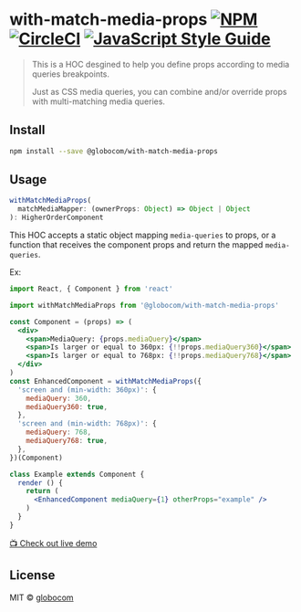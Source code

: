 # with-match-media-props  [![NPM](https://img.shields.io/npm/v/@globocom/with-match-media-props.svg)](https://www.npmjs.com/package/@globocom/with-match-media-props) [![CircleCI](https://circleci.com/gh/globocom/with-match-media-props/tree/master.svg?style=shield)](https://circleci.com/gh/globocom/with-match-media-props/tree/master) [![JavaScript Style Guide](https://img.shields.io/badge/code_style-standard-brightgreen.svg)](https://standardjs.com)

> This is a HOC desgined to help you define props according to media queries breakpoints.
>
> Just as CSS media queries, you can combine and/or override props with multi-matching media queries.

## Install

```bash
npm install --save @globocom/with-match-media-props
```

## Usage

```js
withMatchMediaProps(
  matchMediaMapper: (ownerProps: Object) => Object | Object
): HigherOrderComponent
```

This HOC accepts a static object mapping `media-queries` to props, or a function that receives the component props and return the mapped `media-queries`.

Ex:

```jsx
import React, { Component } from 'react'

import withMatchMediaProps from '@globocom/with-match-media-props'

const Component = (props) => (
  <div>
    <span>MediaQuery: {props.mediaQuery}</span>
    <span>Is larger or equal to 360px: {!!props.mediaQuery360}</span>
    <span>Is larger or equal to 768px: {!!props.mediaQuery768}</span>
  </div>
)
const EnhancedComponent = withMatchMediaProps({
  'screen and (min-width: 360px)': {
    mediaQuery: 360,
    mediaQuery360: true,
  },
  'screen and (min-width: 768px)': {
    mediaQuery: 768,
    mediaQuery768: true,
  },
})(Component)

class Example extends Component {
  render () {
    return (
      <EnhancedComponent mediaQuery={1} otherProps="example" />
    )
  }
}
```

[📺 Check out live demo](https://globocom.github.io/with-match-media-props/)

## License

MIT © [globocom](https://github.com/globocom)
